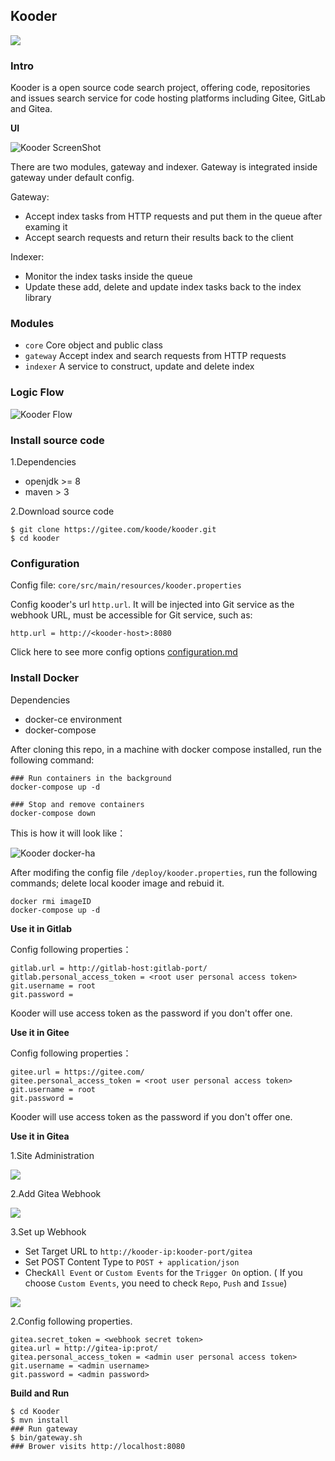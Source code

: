 ## Kooder
![](./docs/img/kooder_logo.png)
### Intro

Kooder is a open source code search project, offering code, repositories and issues search service for code hosting platforms including Gitee, GitLab and Gitea.


**UI**

![Kooder ScreenShot](docs/img/screenshot.png)

There are two modules, gateway and indexer. Gateway is integrated inside gateway under default config.

Gateway:
- Accept index tasks from HTTP requests and put them in the queue after examing it
- Accept search requests and return their results back to the client

Indexer:
- Monitor the index tasks inside the queue
- Update these add, delete and update index tasks back to the index library

### Modules

* `core`    Core object and public class
* `gateway` Accept index and search requests from HTTP requests
* `indexer` A service to construct, update and delete index

### Logic Flow

![Kooder Flow](docs/img/gsearch-flow.png)

### Install source code

1.Dependencies

* openjdk >= 8
* maven > 3

2.Download source code

```
$ git clone https://gitee.com/koode/kooder.git
$ cd kooder
```

### Configuration

Config file: `core/src/main/resources/kooder.properties`

Config kooder's url `http.url`. It will be injected into Git service as the webhook URL, must be accessible for Git service, such as:

```
http.url = http://<kooder-host>:8080
```
Click here to see more config options [configuration.md](docs/configuration.md)

### Install Docker
Dependencies
* docker-ce environment
* docker-compose

After cloning this repo, in a machine with docker compose installed, run the following command:


```
### Run containers in the background
docker-compose up -d 

### Stop and remove containers
docker-compose down
```

This is how it will look like：

![Kooder docker-ha](docs/img/docker-ha-kooder.png)

After modifing the config file `/deploy/kooder.properties`, run the following commands; delete local kooder image and rebuid it.

```
docker rmi imageID
docker-compose up -d
```



**Use it in Gitlab**

Config following properties：

```
gitlab.url = http://gitlab-host:gitlab-port/  
gitlab.personal_access_token = <root user personal access token>  
git.username = root  
git.password =  
```

Kooder will use access token as the password if you don't offer one.

**Use it in Gitee**

Config following properties：

```
gitee.url = https://gitee.com/  
gitee.personal_access_token = <root user personal access token>  
git.username = root  
git.password =  
```

Kooder will use access token as the password if you don't offer one.

**Use it in Gitea**

1.Site Administration

![](./docs/img/gitea_webhook.png)

2.Add Gitea Webhook

![](./docs/img/gitea_webhook_select.png)

3.Set up Webhook

* Set Target URL to  `http://kooder-ip:kooder-port/gitea`
* Set POST Content Type to `POST + application/json`
* Check`All Event` or `Custom Events` for the `Trigger On` option. ( If you choose `Custom Events`, you need to check `Repo`, `Push` and `Issue`)

![](./docs/img/gitea_webhook_setting.png)


2.Config following properties.

```
gitea.secret_token = <webhook secret token>
gitea.url = http://gitea-ip:prot/
gitea.personal_access_token = <admin user personal access token>
git.username = <admin username>
git.password = <admin password>
```


**Build and Run**

```
$ cd Kooder
$ mvn install
### Run gateway
$ bin/gateway.sh
### Brower visits http://localhost:8080
```

